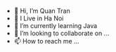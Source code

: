 - 👋 Hi, I’m Quan Tran
- 👀 I Live in Ha Noi
- 🌱 I’m currently learning Java
- 💞️ I’m looking to collaborate on ...
- 📫 How to reach me ...

<!---
TTQuan97/TTQuan97 is a ✨ special ✨ repository because its `README.md` (this file) appears on your GitHub profile.
You can click the Preview link to take a look at your changes.
--->
